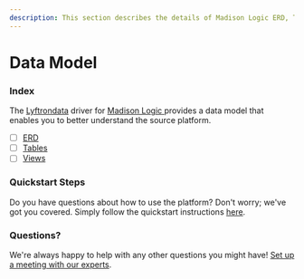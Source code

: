 ```yaml
---
description: This section describes the details of Madison Logic ERD, Tables, and Views.
---
```


# Data Model

### Index

The  [Lyftrondata](https://www.lyftrondata.com/) driver for [Madison Logic](https://www.lyftrondata.com/integration/madison-logic/)[ ](https://www.lyftrondata.com/integration/madison-logic/)provides a data model that enables you to better understand the source platform.

* [ ] [ERD](../../../marketing-analytics/madison-logic/data-model/erd.md)
* [ ] [Tables](../../../marketing-analytics/madison-logic/data-model/tables.md)
* [ ] [Views](../../../marketing-analytics/madison-logic/data-model/views.md)

### Quickstart Steps

Do you have questions about how to use the platform? Don't worry; we've got you covered. Simply follow the quickstart instructions [here](../../../../quickstart-steps.md).

### Questions? <a href="#questions" id="questions"></a>

We're always happy to help with any other questions you might have! [Set up a meeting with our experts](https://www.lyftrondata.com/book-a-meeting/).

